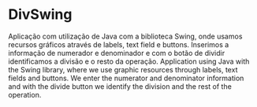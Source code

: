 # DivSwing
Aplicação com utilização de Java com a biblioteca Swing, onde usamos recursos gráficos através de labels, text field e buttons. Inserimos a informação de numerador e denominador e com o botão de dividir identificamos a divisão e o resto da operação.
Application using Java with the Swing library, where we use graphic resources through labels, text fields and buttons. We enter the numerator and denominator information and with the divide button we identify the division and the rest of the operation.
